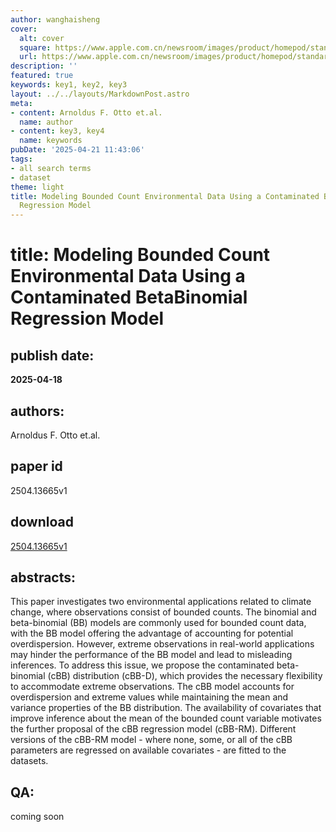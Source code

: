 ```yaml
---
author: wanghaisheng
cover:
  alt: cover
  square: https://www.apple.com.cn/newsroom/images/product/homepod/standard/Apple-HomePod-hero-230118_big.jpg.large_2x.jpg
  url: https://www.apple.com.cn/newsroom/images/product/homepod/standard/Apple-HomePod-hero-230118_big.jpg.large_2x.jpg
description: ''
featured: true
keywords: key1, key2, key3
layout: ../../layouts/MarkdownPost.astro
meta:
- content: Arnoldus F. Otto et.al.
  name: author
- content: key3, key4
  name: keywords
pubDate: '2025-04-21 11:43:06'
tags:
- all search terms
- dataset
theme: light
title: Modeling Bounded Count Environmental Data Using a Contaminated BetaBinomial
  Regression Model
---
```


# title: Modeling Bounded Count Environmental Data Using a Contaminated BetaBinomial Regression Model 
## publish date: 
**2025-04-18** 
## authors: 
  Arnoldus F. Otto et.al. 
## paper id
2504.13665v1
## download
[2504.13665v1](http://arxiv.org/abs/2504.13665v1)
## abstracts:
This paper investigates two environmental applications related to climate change, where observations consist of bounded counts. The binomial and beta-binomial (BB) models are commonly used for bounded count data, with the BB model offering the advantage of accounting for potential overdispersion. However, extreme observations in real-world applications may hinder the performance of the BB model and lead to misleading inferences. To address this issue, we propose the contaminated beta-binomial (cBB) distribution (cBB-D), which provides the necessary flexibility to accommodate extreme observations. The cBB model accounts for overdispersion and extreme values while maintaining the mean and variance properties of the BB distribution. The availability of covariates that improve inference about the mean of the bounded count variable motivates the further proposal of the cBB regression model (cBB-RM). Different versions of the cBB-RM model - where none, some, or all of the cBB parameters are regressed on available covariates - are fitted to the datasets.
## QA:
coming soon
